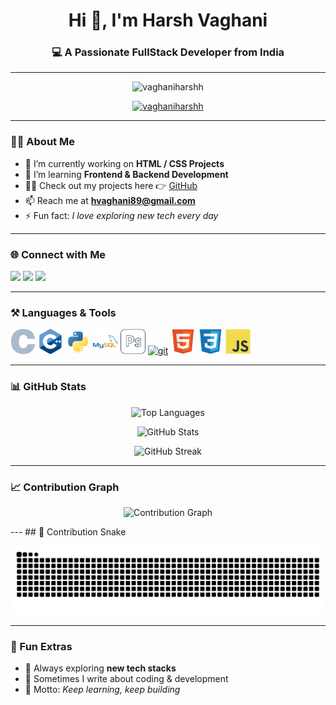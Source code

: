 <h1 align="center">Hi 👋, I'm Harsh Vaghani</h1>
<h3 align="center">💻 A Passionate FullStack Developer from India</h3>

---

<p align="center">
  <img src="https://komarev.com/ghpvc/?username=vaghaniharshh&label=Profile%20views&color=0e75b6&style=flat" alt="vaghaniharshh" />
</p>

<p align="center">
  <a href="https://github.com/ryo-ma/github-profile-trophy">
    <img src="https://github-profile-trophy.vercel.app/?username=vaghaniharshh&theme=tokyonight&margin-w=10&margin-h=10" alt="vaghaniharshh" />
  </a>
</p>

---

### 👨‍💻 About Me  

- 🔭 I’m currently working on **HTML / CSS Projects**  
- 🌱 I’m learning **Frontend & Backend Development**  
- 👨‍💻 Check out my projects here 👉 [GitHub](https://github.com/vaghaniharshh)  
- 📫 Reach me at **hvaghani89@gmail.com**  
- ⚡ Fun fact: *I love exploring new tech every day*  

---

### 🌐 Connect with Me  

<p align="left">
  <a href="mailto:hvaghani89@gmail.com"><img src="https://img.shields.io/badge/Gmail-D14836?style=for-the-badge&logo=gmail&logoColor=white"/></a>
  <a href="https://linkedin.com/in/https://www.linkedin.com/in/harsh-vaghani-01b62630a/" target="_blank"><img src="https://img.shields.io/badge/LinkedIn-0077B5?style=for-the-badge&logo=linkedin&logoColor=white"/></a>
  <a href="https://twitter.com/YOUR-HANDLE" target="_blank"><img src="https://img.shields.io/badge/Twitter-1DA1F2?style=for-the-badge&logo=twitter&logoColor=white"/></a>
</p>

---

### ⚒️ Languages & Tools  

<p align="left">
  <a href="https://www.cprogramming.com/" target="_blank"><img src="https://raw.githubusercontent.com/devicons/devicon/master/icons/c/c-original.svg" alt="c" width="40" height="40"/></a>
  <a href="https://www.w3schools.com/cpp/" target="_blank"><img src="https://raw.githubusercontent.com/devicons/devicon/master/icons/cplusplus/cplusplus-original.svg" alt="cplusplus" width="40" height="40"/></a>
  <a href="https://www.python.org" target="_blank"><img src="https://raw.githubusercontent.com/devicons/devicon/master/icons/python/python-original.svg" alt="python" width="40" height="40"/></a>
  <a href="https://www.mysql.com/" target="_blank"><img src="https://raw.githubusercontent.com/devicons/devicon/master/icons/mysql/mysql-original-wordmark.svg" alt="mysql" width="40" height="40"/></a>
  <a href="https://www.photoshop.com/" target="_blank"><img src="https://raw.githubusercontent.com/devicons/devicon/master/icons/photoshop/photoshop-line.svg" alt="photoshop" width="40" height="40"/></a>
  <a href="https://git-scm.com/" target="_blank"><img src="https://www.vectorlogo.zone/logos/git-scm/git-scm-icon.svg" alt="git" width="40" height="40"/></a>
  <a href="https://developer.mozilla.org/en-US/docs/Web/HTML" target="_blank"><img src="https://raw.githubusercontent.com/devicons/devicon/master/icons/html5/html5-original.svg" alt="html" width="40" height="40"/></a>
  <a href="https://developer.mozilla.org/en-US/docs/Web/CSS" target="_blank"><img src="https://raw.githubusercontent.com/devicons/devicon/master/icons/css3/css3-original.svg" alt="css" width="40" height="40"/></a>
  <a href="https://www.javascript.com/" target="_blank"><img src="https://raw.githubusercontent.com/devicons/devicon/master/icons/javascript/javascript-original.svg" alt="javascript" width="40" height="40"/></a>
</p>

---

### 📊 GitHub Stats  

<p align="center">
  <img src="https://github-readme-stats.vercel.app/api/top-langs?username=vaghaniharshh&show_icons=true&locale=en&layout=compact&theme=tokyonight" alt="Top Languages" />
</p>

<p align="center">
  <img src="https://github-readme-stats.vercel.app/api?username=vaghaniharshh&show_icons=true&theme=tokyonight&locale=en" alt="GitHub Stats" />
</p>

<p align="center">
  <img src="https://streak-stats.demolab.com?user=vaghaniharshh&theme=tokyonight&hide_border=true" alt="GitHub Streak" />
</p>

---

### 📈 Contribution Graph  

<p align="center">
  <img src="https://github-readme-activity-graph.vercel.app/graph?username=vaghaniharshh&theme=tokyo-night" alt="Contribution Graph" />
</p>
---
## 🐍 Contribution Snake

![Snake animation](https://github.com/Vaghaniharshh/Vaghaniharshh/blob/output/github-contribution-grid-snake.svg)

---

### 🚀 Fun Extras  

- 🎯 Always exploring **new tech stacks**  
- 📝 Sometimes I write about coding & development  
- 🧩 Motto: *Keep learning, keep building*  
